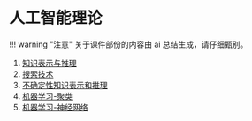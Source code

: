 # 人工智能理论

!!! warning "注意"
    关于课件部份的内容由 ai 总结生成，请仔细甄别。

1. [知识表示与推理](chapter1.md)
2. [搜索技术](chapter2.md)
3. [不确定性知识表示和推理](chapter3.md)
4. [机器学习-聚类](chapter4.md)
5. [机器学习-神经网络](chapter5.md)